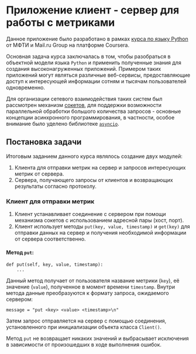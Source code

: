 # Приложение клиент - сервер для работы с метриками

Данное приложение было разработано в рамках [курса по языку Python](https://www.coursera.org/learn/programming-in-python) от МФТИ и Mail.ru Group на платформе Coursera. 

Основная задача курса заключалась в том, чтобы разобраться в объектной модели языка `Python` и применить полученные знания для создания высоконагруженных приложений. Примером таких приложений могут являться различные веб-сервисы, предоставляющие доступ к интересующей информации сотням и тысячам пользователей одновременно. 

Для организации сетевого взаимодействия таких систем был рассмотрен механизм [сокетов](https://docs.python.org/3/howto/sockets.html), для поддержки возможности параллельной обработки большого количества запросов - основные концепции асинхронного программирования, в частности, особое внимание было уделено библиотеке [`asyncio`](https://docs.python.org/3/library/asyncio.html).

## Постановка задачи

Итоговым заданием данного курса являлось создание двух модулей:
1. Клиента для отправки метрик на сервер и запросов интересующих метрик от сервера.
2. Сервера, получающего запросы от клиентов и возвращающих результаты согласно протоколу. 

### Клиент для отправки метрик

1. Клиент устанавливает соединение с сервером при помощи механизма сокетов с использованием адресной пары (хост, порт).
2. Клиент использует методы `put(key, value, timestamp)` и `get(key)` для отправки данных на сервер и получения необходимой информации от сервера соответственно.

#### Метод `put`:
```
def put(self, key, value, timestamp):
    ...
```
Данный метод получает от пользователя название метрики (`key`), её значение (`value`), полученное в момент времени `timestamp`. 
Внутри метода данные преобразуются к формату запроса, ожидаемого сервером:
```
message = "put <key> <value> <timestamp>\n"
```
Затем запрос отправляется на сервер с помощью соединения, установленного при инициализации объекта класса `Client()`. 

Метод `put` не возвращает никаких значений и выбрасывает исключения в зависимости от произошедших в ходе выполнения ошибок.
